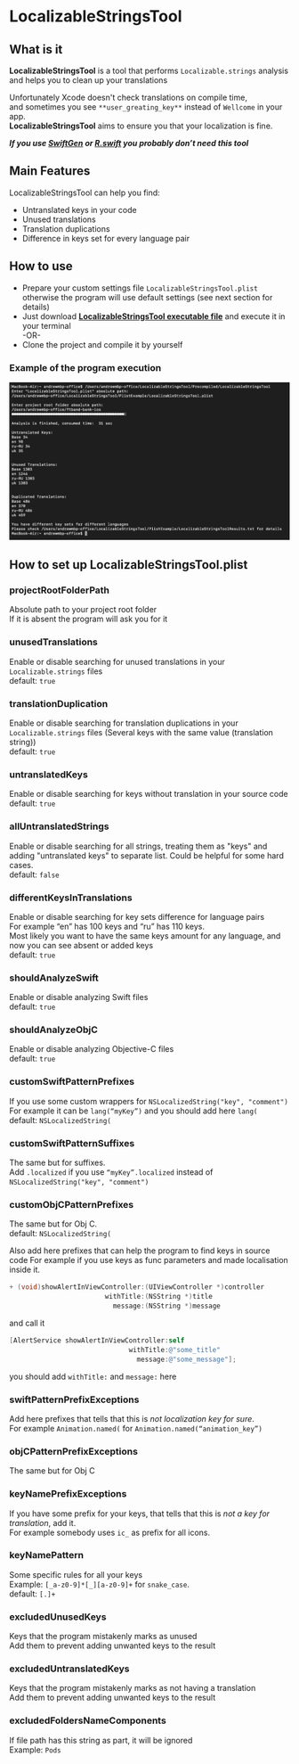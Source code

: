 # LocalizableStringsTool

## What is it

__LocalizableStringsTool__ is a tool that performs `Localizable.strings` analysis and helps you to clean up your translations

Unfortunately Xcode doesn't check translations on compile time,   
and sometimes you see `**user_greating_key**` instead of `Wellcome` in your app.  
__LocalizableStringsTool__ aims to ensure you that your localization is fine.

___If you use [SwiftGen](https://github.com/SwiftGen/SwiftGen "SwiftGen") or [R.swift](https://github.com/mac-cain13/R.swift "R.swift")  you probably don’t need this tool___

## Main Features

LocalizableStringsTool can help you find:
- Untranslated keys in your code
- Unused translations 
- Translation duplications
- Difference in keys set for every language pair

## How to use

* Prepare your custom settings file `LocalizableStringsTool.plist` otherwise the program will use default settings (see next section for details)
* Just download [__LocalizableStringsTool executable file__](https://github.com/AndrewPetrov/LocalizableStringsTool/blob/master/Precompiled/LocalizableStringsTool "file") and execute it in your terminal  
-OR-
* Clone the project and compile it by yourself

### Example of the program execution
![Example](https://github.com/AndrewPetrov/LocalizableStringsTool/blob/master/Screenshots/ExecutionExample.png)

## How to set up LocalizableStringsTool.plist

### projectRootFolderPath

Absolute path to your project root folder  
If it is absent the program will ask you for it

### unusedTranslations
Enable or disable searching for unused translations in your `Localizable.strings` files  
default: `true`

### translationDuplication
Enable or disable searching for translation duplications in your `Localizable.strings` files
(Several keys with the same value (translation string))  
default: `true`

### untranslatedKeys
Enable or disable searching for keys without translation in your source code  
default: `true`

### allUntranslatedStrings
Enable or disable searching for all strings, treating them as "keys" and adding
"untranslated keys" to separate list. Could be helpful for some hard cases.  
default: `false`

### differentKeysInTranslations
Enable or disable searching for key sets difference for language pairs  
For example “en” has 100 keys and “ru” has 110 keys.  
Most likely you want to have the same keys amount for any language, and now you can see absent or added keys  
default: `true`

### shouldAnalyzeSwift
Enable or disable analyzing Swift files  
default: `true`

### shouldAnalyzeObjC
Enable or disable analyzing Objective-C files  
default: `true`

### customSwiftPatternPrefixes
If you use some custom wrappers for `NSLocalizedString("key", "comment")`  
For example it can be `lang(“myKey”)` and you should add here `lang(`  
default: `NSLocalizedString(`

### customSwiftPatternSuffixes
The same but for suffixes.   
Add `.localized` if you use `“myKey”.localized` instead of `NSLocalizedString("key", "comment")`

### customObjCPatternPrefixes
The same but for Obj C.  
default: `NSLocalizedString(`

Also add here prefixes that can help the program to find keys in source code
For example if you use keys as func parameters and made localisation inside it.
```objectivec
+ (void)showAlertInViewController:(UIViewController *)controller
                        withTitle:(NSString *)title
                          message:(NSString *)message
```

and call it  
```objectivec
[AlertService showAlertInViewController:self
                              withTitle:@"some_title"
                                message:@"some_message"];
```
you should add `withTitle:` and `message:` here

### swiftPatternPrefixExceptions

Add here prefixes that tells that this is _not localization key for sure_.  
For example `Animation.named(` for `Animation.named(“animation_key”)`

### objCPatternPrefixExceptions
The same but for Obj C

### keyNamePrefixExceptions
If you have some prefix for your keys, that tells that this is _not a key for translation_, add it.  
For example somebody uses `ic_` as prefix for all icons.

### keyNamePattern
Some specific rules for all your keys  
Example: `[_a-z0-9]*[_][a-z0-9]+` for `snake_case`.   
default: `[.]+`

### excludedUnusedKeys
Keys that the program mistakenly marks as unused  
Add them to prevent adding unwanted keys to the result

### excludedUntranslatedKeys
Keys that the program mistakenly marks as not having a translation  
Add them to prevent adding unwanted keys to the result

### excludedFoldersNameComponents
If file path has this string as part, it will be ignored  
Example: `Pods`


